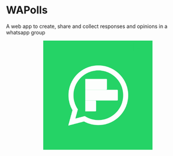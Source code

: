# WAPolls
A web app to create, share and collect responses and opinions in a whatsapp group
<p align="center">
<img src="src/assets/logo.png" height="300"/>
</p>